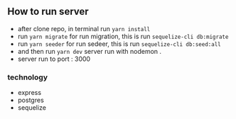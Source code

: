 ## How to run server
- after clone repo, in terminal run `yarn install`
- run `yarn migrate` for run migration, this is run `sequelize-cli db:migrate` 
- run `yarn seeder` for run sedeer, this is run `sequelize-cli db:seed:all`
- and then run  `yarn dev` server run with nodemon . 
- server run to port : 3000

### technology
- express
- postgres
- sequelize